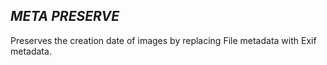 ## _META PRESERVE_

Preserves the creation date of images by replacing File metadata with Exif metadata.
